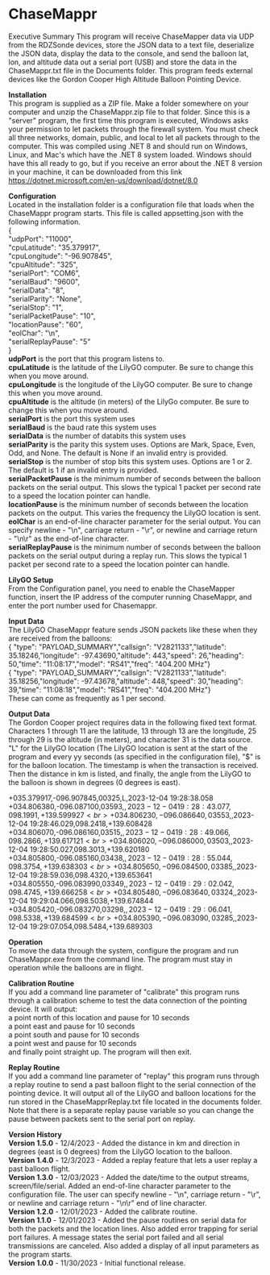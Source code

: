 # ChaseMappr

Executive Summary
This program will receive ChaseMapper data via UDP from the RDZSonde devices, store the JSON data to a text file, deserialize the JSON data, display the data to the console, and send the balloon lat, lon, and altitude data out a serial port (USB) and store the data in the ChaseMappr.txt file in the Documents folder. This program feeds external devices like the Gordon Cooper High Altitude Balloon Pointing Device.<br>

<b>Installation</b><br>
This program is supplied as a ZIP file. Make a folder somewhere on your computer and unzip the ChaseMappr.zip file to that folder. Since this is a "server" program, the first time this program is executed, Windows asks your permission to let packets through the firewall system. You must check all three networks, domain, public, and local to let all packets through to the computer. This was compiled using .NET 8 and should run on Windows, Linux, and Mac's which have the .NET 8 system loaded. Windows should have this all ready to go, but if you receive an error about the .NET 8 version in your machine, it can be downloaded from this link https://dotnet.microsoft.com/en-us/download/dotnet/8.0

<b>Configuration</b><br>
Located in the installation folder is a configuration file that loads when the ChaseMappr program starts. This file is called appsetting.json with the following information.<br>
{<br>
  "udpPort": "11000",<br>
  "cpuLatitude": "35.379917",<br>
  "cpuLongitude": "-96.907845",<br>
  "cpuAltitude": "325",<br>
  "serialPort": "COM6",<br>
  "serialBaud": "9600",<br>
  "serialData": "8",<br>
  "serialParity": "None",<br>
  "serialStop": "1",<br>
  "serialPacketPause": "10",<br>
  "locationPause": "60",<br>
  "eolChar": "\n",<br>
  "serialReplayPause": "5"<br>
}<br>
<b>udpPort</b> is the port that this program listens to.<br>
<b>cpuLatitude</b> is the latitude of the LilyGO computer. Be sure to change this when you move around.<br>
<b>cpuLongitude</b> is the longitude of the LilyGO computer. Be sure to change this when you move around.<br>
<b>cpuAltitude</b> is the altitude (in meters) of the LilyGo computer. Be sure to change this when you move around.<br>
<b>serialPort</b> is the port this system uses<br>
<b>serialBaud</b> is the baud rate this system uses<br>
<b>serialData</b> is the number of databits this system uses<br>
<b>serialParity</b> is the parity this system uses. Options are Mark, Space, Even, Odd, and None. The default is None if an invalid entry is provided.<br>
<b>serialStop</b> is the number of stop bits this system uses. Options are 1 or 2. The default is 1 if an invalid entry is provided.<br>
<b>serialPacketPause</b> is the minimum number of seconds between the balloon packets on the serial output. This slows the typical 1 packet per second rate to a speed the location pointer can handle.<br>
<b>locationPause</b> is the minimum number of seconds between the location packets on the output. This varies the frequency the LilyGO location is sent.<br>
<b>eolChar</b> is an end-of-line character parameter for the serial output. You can specify newline - "\n", carriage return - "\r", or newline and carriage return - "\n\r" as the end-of-line character.<br>
<b>serialReplayPause</b> is the minimum number of seconds between the balloon packets on the serial output during a replay run. This slows the typical 1 packet per second rate to a speed the location pointer can handle.<br>

<b>LilyGO Setup</b><br>
From the Configuration panel, you need to enable the ChaseMapper function, insert the IP address of the computer running ChaseMappr, and enter the port number used for Chasemappr. 

<b>Input Data</b><br>
The LilyGO ChaseMappr feature sends JSON packets like these when they are received from the balloons:<br>
{ "type": "PAYLOAD_SUMMARY","callsign": "V2821133","latitude": 35.18246,"longitude": -97.43690,"altitude": 443,"speed": 26,"heading": 50,"time": "11:08:17","model": "RS41","freq": "404.200 MHz"}<br>
{ "type": "PAYLOAD_SUMMARY","callsign": "V2821133","latitude": 35.18256,"longitude": -97.43678,"altitude": 448,"speed": 30,"heading": 39,"time": "11:08:18","model": "RS41","freq": "404.200 MHz"}<br>
These can come as frequently as 1 per second.

<b>Output Data</b><br>
The Gordon Cooper project requires data in the following fixed text format. Characters 1 through 11 are the latitude, 13 through 13 are the longitude, 25 through 29 is the altitude (in meters), and character 31 is the data source. "L" for the LilyGO location (The LilyGO location is sent at the start of the program and every yy seconds (as specified in the configuration file), "$" is for the balloon location. The timestamp is when the transaction is received. Then the distance in km is listed, and finally, the angle from the LilyGO to the balloon is shown in degrees (0 degrees is east).<br>

+035.379917,-096.907845,00325,L,2023-12-04 19:28:38.058<br>
+034.806380,-096.087100,03593,$,2023-12-04 19:28:43.077,098.1991,+139.599927<br>
+034.806230,-096.086640,03553,$,2023-12-04 19:28:46.029,098.2418,+139.608428<br>
+034.806070,-096.086160,03515,$,2023-12-04 19:28:49.066,098.2866,+139.617121<br>
+034.806020,-096.086000,03503,$,2023-12-04 19:28:50.027,098.3013,+139.620180<br>
+034.805800,-096.085160,03438,$,2023-12-04 19:28:55.044,098.3754,+139.638303<br>
+034.805650,-096.084500,03385,$,2023-12-04 19:28:59.036,098.4320,+139.653641<br>
+034.805550,-096.083990,03349,$,2023-12-04 19:29:02.042,098.4745,+139.666258<br>
+034.805480,-096.083640,03324,$,2023-12-04 19:29:04.066,098.5038,+139.674844<br>
+034.805420,-096.083270,03298,$,2023-12-04 19:29:06.041,098.5338,+139.684599<br>
+034.805390,-096.083090,03285,$,2023-12-04 19:29:07.054,098.5484,+139.689303<br>

<b>Operation</b><br>
To move the data through the system, configure the program and run ChaseMappr.exe from the command line. The program must stay in operation while the balloons are in flight.

<b>Calibration Routine</b><br>
If you add a command line parameter of "calibrate" this program runs through a calibration scheme to test the data connection of the pointing device. It will output:<br>
a point north of this location and pause for 10 seconds<br>
a point east and pause for 10 seconds<br>
a point south and pause for 10 seconds<br>
a point west and pause for 10 seconds<br>
and finally point straight up. The program will then exit.<br>

<b>Replay Routine</b><br>
If you add a command line parameter of "replay" this program runs through a replay routine to send a past balloon flight to the serial connection of the pointing device. It will output all of the LilyGO and balloon locations for the run stored in the ChaseMapprReplay.txt file located in the documents folder. Note that there is a separate replay pause variable so you can change the pause between packets sent to the serial port on replay.<br>

<b>Version History</b><br>
<b>Version 1.5.0</b> - 12/4/2023 - Added the distance in km and direction in degrees (east is 0 degrees) from the LilyGO location to the balloon.<br>
<b>Version 1.4.0</b> - 12/3/2023 - Added a replay feature that lets a user replay a past balloon flight.<br>
<b>Version 1.3.0</b> - 12/03/2023 - Added the date/time to the output streams, screen/file/serial. Added an end-of-line character parameter to the configuration file. The user can specify newline - "\n", carriage return - "\r", or newline and carriage return - "\n\r" end of line character.<br>
<b>Version 1.2.0</b> - 12/01/2023 - Added the calibrate routine.<br>
<b>Version 1.1.0</b> - 12/01/2023 - Added the pause routines on serial data for both the packets and the location lines. Also added error trapping for serial port failures. A message states the serial port failed and all serial transmissions are canceled. Also added a display of all input parameters as the program starts.<br>
<b>Version 1.0.0</b> - 11/30/2023 - Initial functional release.
